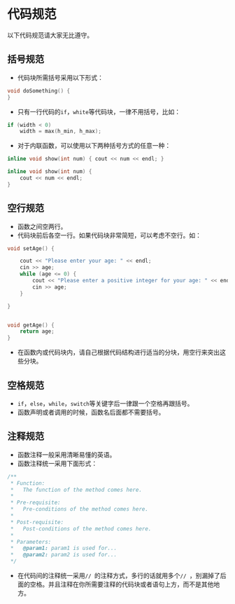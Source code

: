 # 代码规范

以下代码规范请大家无比遵守。


## 括号规范

* 代码块所需括号采用以下形式：

```c++
void doSomething() {
}
```

* 只有一行代码的`if`，`white`等代码块，一律不用括号，比如：

```c++
if (width < 0)
    width = max(h_min, h_max);
```

* 对于内联函数，可以使用以下两种括号方式的任意一种：

```c++
inline void show(int num) { cout << num << endl; }

inline void show(int num) {
    cout << num << endl;
}
```


## 空行规范

* 函数之间空两行。
* 代码块前后各空一行。如果代码块非常简短，可以考虑不空行。如：

```c++
void setAge() {

    cout << "Please enter your age: " << endl;
    cin >> age;
    while (age <= 0) {
        cout << "Please enter a positive integer for your age: " << end; 
        cin >> age;
    }

}


void getAge() {
    return age;
}
```

* 在函数内或代码块内，请自己根据代码结构进行适当的分块，用空行来突出这些分块。


## 空格规范

* `if`，`else`，`while`，`switch`等关键字后一律跟一个空格再跟括号。
* 函数声明或者调用的时候，函数名后面都不需要括号。


## 注释规范

* 函数注释一般采用清晰易懂的英语。
* 函数注释统一采用下面形式：

```c++
/**
 * Function:
 *   The function of the method comes here.
 *
 * Pre-requisite:
 *   Pre-conditions of the method comes here.
 *
 * Post-requisite:
 *   Post-conditions of the method comes here.
 *
 * Parameters:
 *   @param1: param1 is used for...
 *   @param2: param2 is used for...
 */
```

* 在代码间的注释统一采用`// `的注释方式，多行的话就用多个`// `，别漏掉了后面的空格。并且注释在你所需要注释的代码块或者语句上方，而不是其他地方。
